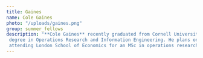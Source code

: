 ```yaml
---
title: Gaines
name: Cole Gaines
photo: "/uploads/gaines.png"
group: summer_fellows
description: "**Cole Gaines** recently graduated from Cornell University with a
 degree in Operations Research and Information Engineering. He plans on 
 attending London School of Economics for an MSc in operations research next year.\n"
---
```

